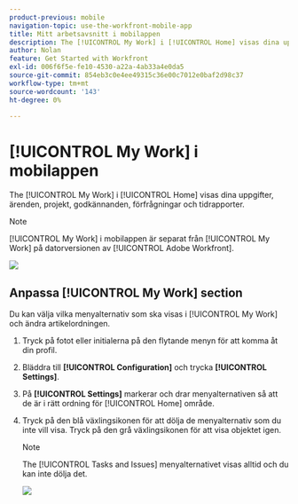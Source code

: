 ```yaml
---
product-previous: mobile
navigation-topic: use-the-workfront-mobile-app
title: Mitt arbetsavsnitt i mobilappen
description: The [!UICONTROL My Work] i [!UICONTROL Home] visas dina uppgifter, ärenden, projekt, godkännanden, förfrågningar och tidrapporter.
author: Nolan
feature: Get Started with Workfront
exl-id: 006f6f5e-fe10-4530-a22a-4ab33a4e0da5
source-git-commit: 854eb3c0e4ee49315c36e00c7012e0baf2d98c37
workflow-type: tm+mt
source-wordcount: '143'
ht-degree: 0%

---
```


# [!UICONTROL My Work] i mobilappen

The [!UICONTROL My Work] i [!UICONTROL Home] visas dina uppgifter, ärenden, projekt, godkännanden, förfrågningar och tidrapporter.

>[!NOTE]
>
>[!UICONTROL My Work] i mobilappen är separat från [!UICONTROL My Work] på datorversionen av [!UICONTROL Adobe Workfront].

![](assets/home-myworksection-338x379.png)

## Anpassa [!UICONTROL My Work] section

Du kan välja vilka menyalternativ som ska visas i [!UICONTROL My Work] och ändra artikelordningen.

1. Tryck på fotot eller initialerna på den flytande menyn för att komma åt din profil.
1. Bläddra till **[!UICONTROL Configuration]** och trycka **[!UICONTROL Settings]**.
1. På **[!UICONTROL Settings]** markerar och drar menyalternativen så att de är i rätt ordning för [!UICONTROL Home] område.
1. Tryck på den blå växlingsikonen för att dölja de menyalternativ som du inte vill visa. Tryck på den grå växlingsikonen för att visa objektet igen.

   >[!NOTE]
   >
   >The [!UICONTROL Tasks and Issues] menyalternativet visas alltid och du kan inte dölja det.

   ![](assets/mobile-settings-338x366.png)
